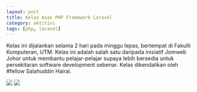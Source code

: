 ```yaml
---
layout: post
title: Kelas Asas PHP Framework Laravel
category: aktitivi
tags: [php, laravel]
---
```


Kelas ini dijalankan selama 2 hari pada minggu lepas, bertempat di Fakulti Komputeran, UTM. Kelas ini adalah salah satu daripada inisiatif Jomweb Johor untuk membantu pelajar-pelajar supaya lebih bersedia untuk persekitaran software development sebenar. Kelas dikendalikan oleh #fellow Salahuddin Hairai.

<img src="http://3.bp.blogspot.com/-GxRlyv-h988/VcIRzsSYe1I/AAAAAAAADPE/IaK7vgx8PfQ/s1600/850518492_87842_3283784728520917019.jpg"></img>
<img src="http://4.bp.blogspot.com/-UXUrZ77sVCA/VcIR2DUna1I/AAAAAAAADPM/be7KLxQG2A4/s1600/850514358_90069_17465758773044893495.jpg"></img>
